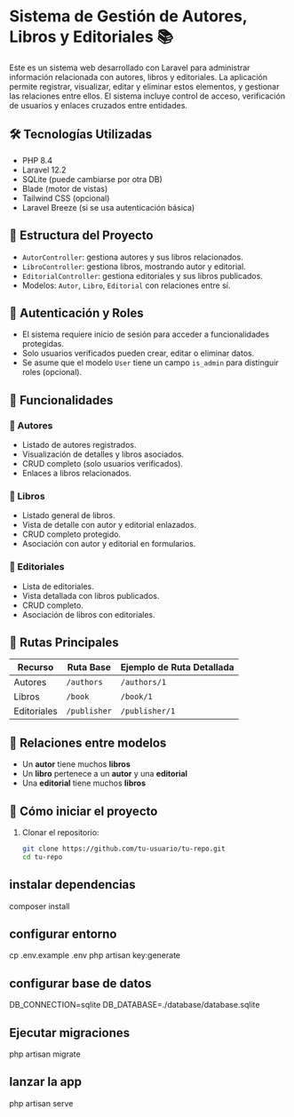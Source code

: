 # Sistema de Gestión de Autores, Libros y Editoriales 📚

Este es un sistema web desarrollado con Laravel para administrar información relacionada con autores, libros y editoriales. La aplicación permite registrar, visualizar, editar y eliminar estos elementos, y gestionar las relaciones entre ellos. El sistema incluye control de acceso, verificación de usuarios y enlaces cruzados entre entidades.



## 🛠️ Tecnologías Utilizadas

- PHP 8.4
- Laravel 12.2
- SQLite (puede cambiarse por otra DB)
- Blade (motor de vistas)
- Tailwind CSS (opcional)
- Laravel Breeze (si se usa autenticación básica)



## 📂 Estructura del Proyecto

- `AutorController`: gestiona autores y sus libros relacionados.
- `LibroController`: gestiona libros, mostrando autor y editorial.
- `EditorialController`: gestiona editoriales y sus libros publicados.
- Modelos: `Autor`, `Libro`, `Editorial` con relaciones entre sí.



## 🔐 Autenticación y Roles

- El sistema requiere inicio de sesión para acceder a funcionalidades protegidas.
- Solo usuarios verificados pueden crear, editar o eliminar datos.
- Se asume que el modelo `User` tiene un campo `is_admin` para distinguir roles (opcional).



## 🔄 Funcionalidades

### 👤 Autores

- Listado de autores registrados.
- Visualización de detalles y libros asociados.
- CRUD completo (solo usuarios verificados).
- Enlaces a libros relacionados.

### 📘 Libros

- Listado general de libros.
- Vista de detalle con autor y editorial enlazados.
- CRUD completo protegido.
- Asociación con autor y editorial en formularios.

### 🏢 Editoriales

- Lista de editoriales.
- Vista detallada con libros publicados.
- CRUD completo.
- Asociación de libros con editoriales.



## 🔗 Rutas Principales

| Recurso     | Ruta Base      | Ejemplo de Ruta Detallada            |
|-------------|----------------|--------------------------------------|
| Autores     | `/authors`     | `/authors/1`                         |
| Libros      | `/book`        | `/book/1`                            |
| Editoriales | `/publisher`   | `/publisher/1`                       |



## 🧠 Relaciones entre modelos

- Un **autor** tiene muchos **libros**
- Un **libro** pertenece a un **autor** y una **editorial**
- Una **editorial** tiene muchos **libros**

## 🚀 Cómo iniciar el proyecto

1. Clonar el repositorio:
   ```bash
   git clone https://github.com/tu-usuario/tu-repo.git
   cd tu-repo

##  instalar dependencias
composer install

##  configurar entorno
cp .env.example .env
php artisan key:generate

##  configurar base de datos
DB_CONNECTION=sqlite
DB_DATABASE=./database/database.sqlite

## Ejecutar migraciones
php artisan migrate

## lanzar la app
php artisan serve
